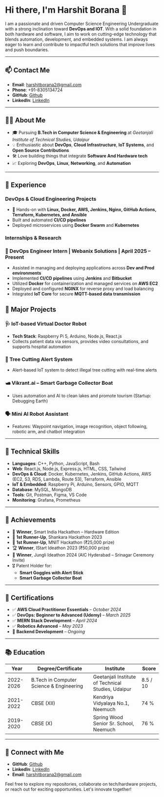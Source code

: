 # Hi there, I'm Harshit Borana 👋

I am a passionate and driven Computer Science Engineering Undergraduate with a strong inclination toward **DevOps and IOT**. With a solid foundation in both hardware and software, I aim to work on cutting-edge technology that blends automation, development, and embedded systems. I am always eager to learn and contribute to impactful tech solutions that improve lives and push boundaries.

---

## 📫 Contact Me  
- **Email**: harshitborana2@gmail.com  
- **Phone**: +91-8305134724  
- **GitHub**: [Github](https://github.com/harshit075)  
- **LinkedIn**: [LinkedIn](https://www.linkedin.com/in/harshit-borana-%F0%9F%87%AE%F0%9F%87%B3-3a685a257/) 

---

## 👨‍💻 About Me  
- 🎓 Pursuing **B.Tech in Computer Science & Engineering** at *Geetanjali Institute of Technical Studies, Udaipur*  
- 💡 Enthusiastic about **DevOps**, **Cloud Infrastructure**, **IoT Systems**, and **Open Source Contributions**  
- 🛠 Love building things that integrate **Software And Hardware tech**  
- 📈 Exploring **DevOps**, **Linux**, **Networking**, and **Automation**

---

## 💼 Experience

### DevOps & Cloud Engineering Projects  
- 🧱 Hands-on with **Linux, Docker, AWS, Jenkins, Nginx, GitHub Actions, Terraform, Kubernetes, and Ansible**  
- Built and automated **CI/CD pipelines**  
- Deployed microservices using **Docker Swarm** and **Kubernetes**

### Internships & Research  
### 🔧 DevOps Engineer Intern | **Webanix Solutions** | April 2025 – Present
- Assisted in managing and deploying applications across **Dev and Prod environments**
- Implemented **CI/CD pipelines** using **Jenkins** and **Bitbucket**
- Utilized **Docker** for containerization and managed services on **AWS EC2**
- Deployed and configured **NGINX** for reverse proxy and load balancing
- Integrated **IoT Core** for secure **MQTT-based data transmission**

## 🔨 Major Projects

### 🩺 IoT-based Virtual Doctor Robot  
- **Tech Stack**: Raspberry Pi 5, Arduino, Node.js, React.js  
- Collects patient data via sensors, provides video consultations, and supports hospital automation  

### 🌳 Tree Cutting Alert System  
- Alert-based IoT system to detect illegal tree cutting with real-time alerts  

### 🛥 Vikrant.ai – Smart Garbage Collector Boat  
- Uses automation and AI to clean lakes and promote tourism (Startup: Debugging Earth)

### 🗣 Mini AI Robot Assistant  
- Features: Waypoint navigation, image recognition, object following, robotic arm, and chatbot integration  

---

## 🧠 Technical Skills

- **Languages**: C++, Python, JavaScript, Bash  
- **Web**: React.js, Node.js, Express.js, HTML, CSS, Tailwind  
- **DevOps & Cloud**: Docker, Kubernetes, Jenkins, GitHub Actions, AWS (EC2, S3, RDS, Lambda, Route 53), Terraform, Ansible  
- **IoT & Embedded**: Raspberry Pi, Arduino, Sensors, GPIO, MQTT  
- **Database**: MySQL, MongoDB  
- **Tools**: Git, Postman, Figma, VS Code  
- **Monitoring**: Grafana, Prometheus

---

## 🏅 Achievements

- 🥇 **Winner**, Smart India Hackathon – Hardware Edition  
- 🥈 **1st Runner-Up**, Shankara Hackathon 2023  
- 🥈 **1st Runner-Up**, MNIT Hackathon (₹25,000 prize)  
- 🏆 **Winner**, IStart Ideathon 2023 (₹50,000 prize)  
- 🥇 **Winner**, Jungli Ideathon 2024 (AIC Hyderabad – Srinagar Ceremony Invite)  
- 🎖 Patent Holder for:  
  - **Smart Goggles with Alert Stick**  
  - **Smart Garbage Collector Boat**

---

## 📜 Certifications

- ✅ **AWS Cloud Practitioner Essentials** – *October 2024*  
- ✅ **DevOps: Beginner to Advanced (Udemy)** – *March 2025*  
- ✅ **MERN Stack Development** – *April 2024*  
- ✅ **Robotics Advanced** – *May 2023*  
- 🚧 **Backend Development** – *Ongoing*  

---

## 📚 Education

| Year       | Degree/Certificate                    | Institute                                      | Score     |
|------------|----------------------------------------|------------------------------------------------|-----------|
| 2022-2026  | B.Tech in Computer Science & Engineering | Geetanjali Institute of Technical Studies, Udaipur | 8.5 / 10 |
| 2021-2022  | CBSE (XII)                             | Kendriya Vidyalaya No.1, Neemuch                          |  74 % |
| 2019-2020  | CBSE (X)                               | Spring Wood Senior Sr. School, Neemuch                         |  76 % |

---

## 🔗 Connect with Me

- **GitHub**: [Github](https://github.com/harshit075)  
- **LinkedIn**: [LinkedIn](https://www.linkedin.com/in/harshit-borana-%F0%9F%87%AE%F0%9F%87%B3-3a685a257/) 
- **Email**: harshitborana2@gmail.com  

Feel free to explore my repositories, collaborate on tech/hardware projects, or reach out for exciting opportunities. Let's innovate together!
